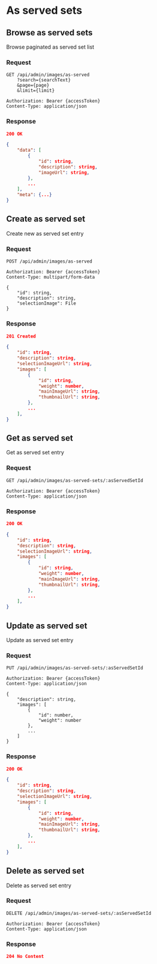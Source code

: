 # As served sets

## Browse as served sets

Browse paginated as served set list

### Request

```http
GET /api/admin/images/as-served
    ?search={searchText}
    &page={page}
    &limit={limit}

Authorization: Bearer {accessToken}
Content-Type: application/json
```

### Response

```json
200 OK

{
    "data": [
        {
            "id": string,
            "description": string,
            "imageUrl": string,
        },
        ...
    ],
    "meta": {...}
}
```

## Create as served set

Create new as served set entry

### Request

```http
POST /api/admin/images/as-served

Authorization: Bearer {accessToken}
Content-Type: multipart/form-data

{
    "id": string,
    "description": string,
    "selectionImage": File
}
```

### Response

```json
201 Created

{
    "id": string,
    "description": string,
    "selectionImageUrl": string,
    "images": [
        {
            "id": string,
            "weight": number,
            "mainImageUrl": string,
            "thumbnailUrl": string,
        },
        ...
    ],
}
```

## Get as served set

Get as served set entry

### Request

```http
GET /api/admin/images/as-served-sets/:asServedSetId

Authorization: Bearer {accessToken}
Content-Type: application/json
```

### Response

```json
200 OK

{
    "id": string,
    "description": string,
    "selectionImageUrl": string,
    "images": [
        {
            "id": string,
            "weight": number,
            "mainImageUrl": string,
            "thumbnailUrl": string,
        },
        ...
    ],
}
```

## Update as served set

Update as served set entry

### Request

```http
PUT /api/admin/images/as-served-sets/:asServedSetId

Authorization: Bearer {accessToken}
Content-Type: application/json

{
    "description": string,
    "images": [
        {
            "id": number,
            "weight": number
        },
        ...
    ]
}
```

### Response

```json
200 OK

{
    "id": string,
    "description": string,
    "selectionImageUrl": string,
    "images": [
        {
            "id": string,
            "weight": number,
            "mainImageUrl": string,
            "thumbnailUrl": string,
        },
        ...
    ],
}
```

## Delete as served set

Delete as served set entry

### Request

```http
DELETE /api/admin/images/as-served-sets/:asServedSetId

Authorization: Bearer {accessToken}
Content-Type: application/json
```

### Response

```json
204 No Content
```
